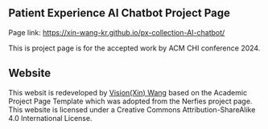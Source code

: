 ## Patient Experience AI Chatbot Project Page
Page link: https://xin-wang-kr.github.io/px-collection-AI-chatbot/ 

This is project page is for the accepted work by ACM CHI conference 2024. 

## Website 
This websit is redeveloped by [Vision(Xin) Wang](https://xin-wang-kr.github.io/) based on the Academic Project Page Template which was adopted from the Nerfies project page. This website is licensed under a Creative Commons Attribution-ShareAlike 4.0 International License. 

